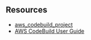 ## Resources

- [aws_codebuild_project](https://registry.terraform.io/providers/hashicorp/aws/latest/docs/resources/codebuild_project) 
- [AWS CodeBuild User Guide](https://docs.aws.amazon.com/codebuild/latest/userguide/welcome.html)
